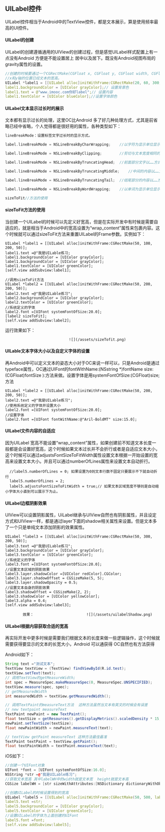 ## UILabel控件

UILabel控件相当于Android中的TextView控件，都是文本展示，算是使用频率最高的UI控件。

#### UILabel的创建

UILabel的创建遵循通用的UIView的创建过程，但是感觉UILabel样式配置上有一点没有Android 方便是不能设置居上 居中以及居下。既没有Android视图布局的gravity属性的设置。

```cpp
//创建的时候要通过一个CGRectMake(CGFloat x, CGFloat y, CGFloat width, CGFloat height)来规定文本的再父容器中的
//x和y轴的位置已经文本的宽高。
UILabel *label1 = [[UILabel alloc]initWithFrame:CGRectMake(20, 60, 300, 50)];
label1.backgroundColor = [UIColor grayColor];// 设置背景色
label1.text = @"www.imooc.com你好label";// 设置内容
label1.textColor = [UIColor blueColor];//设置字体颜色
```

#### UILabel文本显示过长时的展示

文本都有显示过长的处理，这里OC比Android 多了好几种处理方式，尤其是前省略已经中省略，个人觉得都是很好用的属性，各种类型如下：

```cpp
lineBreakMode：设置标签文字过长时的显示方式。   

label.lineBreakMode = NSLineBreakByCharWrapping;    //以字符为显示单位显示，后面部分省略不显示。

label.lineBreakMode = NSLineBreakByClipping;        //剪切与文本宽度相同的内容长度，后半部分被删除。  

label.lineBreakMode = NSLineBreakByTruncatingHead;  //前面部分文字以……方式省略，显示尾部文字内容。  

label.lineBreakMode = NSLineBreakByTruncatingMiddle;    //中间的内容以……方式省略，显示头尾的文字内容。 

label.lineBreakMode = NSLineBreakByTruncatingTail;  //结尾部分的内容以……方式省略，显示头的文字内容。 

label.lineBreakMode = NSLineBreakByWordWrapping;    //以单词为显示单位显示，后面部分省略不显示

sizeToFit//方法的使用
```

#### sizeToFit方法的使用

当创建一个UILabel的时候可以先定义好宽高，但是在实际开发中有时候是需要自适应的，就是相当于Android中的宽高设置为“wrap\_content”属性来包裹内容。这个时候就可以通过sizeToFit方法来重置UILabel的Frame参数。实例如下：

```
UILabel *label1 = [[UILabel alloc]initWithFrame:CGRectMake(50, 100, 200, 50)];
label1.text =@"我是UILable练习;
label1.backgroundColor = [UIColor grayColor];
label1.backgroundColor = [UIColor grayColor];
label1.textColor = [UIColor greenColor];
[self.view addSubview:label1];

//调用sizeToFit方法
UILabel *label2 = [[UILabel alloc]initWithFrame:CGRectMake(50, 200, 200, 50)];
label2.text =@"我是UILable练习";
label2.backgroundColor = [UIColor grayColor];
label2.textColor = [UIColor greenColor];
//系统定义的字体
label2.font =[UIFont systemFontOfSize:20.0];
[label2 sizeToFit];
[self.view addSubview:label2];
```

运行效果如下：

```
                             ![](/assets/sizeTofit.png)
```

#### UILable文本字体大小以及自定义字体的设置

再Android中可以定义文本的姿态大小对于OC来说一样可以，只是Android是通过typeface属性，OC通过UIFont的fontWithName:\(NSstring \*\)fontName size:\(CGFloat\)fontSize \):方法来做。设置字体是用systemFontOfSize:\(CGFloat\)size;方法

```
UILabel *label2 = [[UILabel alloc]initWithFrame:CGRectMake(50, 200, 200, 50)];
label2.text =@"我是UILable练习";
//使用系统定义的字体并设置大小
label2.font =[UIFont systemFontOfSize:20.0];
//设置字体
label2.font =[UIFont fontWithName:@"Aril-BoldMT" size:15.0];
```

#### UILabel文件内容的自适应

因为UILabel 宽高不能设置“wrap\_content”属性，如果创建前不知道文本长度一般都是会设置好宽高，这个时候如果文本过长并不会折行或者是自适应文本大小，这个时候可以通过adjustsFontSizeToFitWidth属性设置文本根据一开始设置的宽高来设置文本大小。并且可以通过numberOfLines属性来设置文本自动折行。

```
  //label5.numberOfLines = 0; 如果设置为0则文本行数不固定只要展示不下就自动折行
  label5.numberOfLines = 2;
  label5.adjustsFontSizeToFitWidth = true;// 如果文本区域宽度不够则是自动缩小字体大小直到可以展示下为止。
```

#### UILabel边框阴影效果

UIView可以设置阴影属性，UiLabel继承与UIView自然也有阴影属性，并且设定方式和UIView一样，都是通过layer下面的shadow相关属性来设置。但是文本多了一个只是单纯文本添加阴影的效果属性。

```
UILabel *label3 = [[UILabel alloc]initWithFrame:CGRectMake(50, 300, 200, 50)];
label3.text =@"我是UILable练习";
label3.backgroundColor = [UIColor grayColor];
label3.textColor = [UIColor greenColor];
//系统定义的字体
label3.font =[UIFont systemFontOfSize:20.0];
//设置文本区域的阴影效果
label3.layer.shadowColor =[UIColor redColor].CGColor;
label3.layer.shadowOffset = CGSizeMake(5, 5);
label3.layer.shadowOpacity = 0.5;
//设置文本自身的阴影效果
label3.shadowOffset = CGSizeMake(2, 2);
label3.shadowColor = [UIColor yellowColor];
label3.alpha = 0.4;
[self.view addSubview:label3];
```

```
        效果：                        ![](/assets/uilabelShadow.png)
```

#### UILabel根据内容获取合适的宽高

再实际开发中更多时候是需要我们根据文本的长度来做一些逻辑操作，这个时候就需要获得要显示的文本的长宽大小，Android 可以通获得 OC自然也有方法获得

Android如下：

```java
String text ="测试文本";
TextView textView = (TextView) findViewById(R.id.test);
textView.setText(text);
// 调用TextView的getMeasureWidth;
int spec = MeasureSpec.makeMeasureSpec(0, MeasureSpec.UNSPECIFIED);
textView.measure(spec, spec);
// getMeasuredWidth
int measuredWidth = textView.getMeasuredWidth();

// 调用TextPaint的measureText方法  这种方法虽然当文本有英文的时候会有误差
// new textpaint measureText
TextPaint newPaint = new TextPaint();
float textSize = getResources().getDisplayMetrics().scaledDensity * 15;
newPaint.setTextSize(textSize);
float newPaintWidth = newPaint.measureText(text);

// textView getPaint measureText 这种方法最佳最准
TextPaint textPaint = textView.getPaint();
float textPaintWidth = textPaint.measureText(text);
```

iOS如下：

```cpp
//创建一个UIFont对象
UIFont *font = [UIFont systemFontOfSize:16.0];
NSString *str =@"我是UILable练习";
//获取文本宽高 其中labelWH中的width就是文本宽  height就是文本高
CGSize labelWH = [str sizeWithAttributes:[NSDictionary dictionaryWithObjectsAndKeys:font,NSFontAttributeName, nil]];

//创建UILabel的时候设置得到的宽高
UILabel *label5 = [[UILabel alloc]initWithFrame:CGRectMake(50, 500, labelWH.width, labelWH.height)];
label5.text =str;
label5.backgroundColor = [UIColor grayColor];
label5.textColor = [UIColor greenColor];
//设置UILabel的字体为上面创建的UIFont
label5.font =font;
[self.view addSubview:label5];
```



